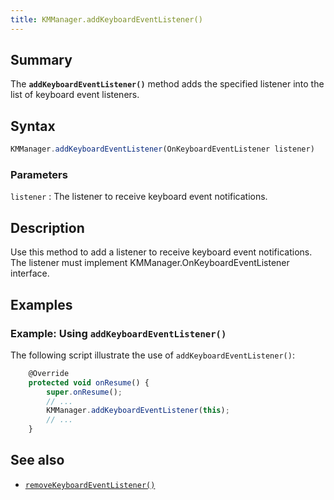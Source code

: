 ```yaml
---
title: KMManager.addKeyboardEventListener()
---
```


## Summary

The **`addKeyboardEventListener()`** method adds the specified listener
into the list of keyboard event listeners.

## Syntax

``` javascript
KMManager.addKeyboardEventListener(OnKeyboardEventListener listener)
```

### Parameters

`listener`
:   The listener to receive keyboard event notifications.

## Description

Use this method to add a listener to receive keyboard event
notifications. The listener must implement
KMManager.OnKeyboardEventListener interface.

## Examples

### Example: Using `addKeyboardEventListener()`

The following script illustrate the use of `addKeyboardEventListener()`:

``` javascript
    @Override
    protected void onResume() {
        super.onResume();
        // ...
        KMManager.addKeyboardEventListener(this);
        // ...
    }
```

## See also

-   [`removeKeyboardEventListener()`](removeKeyboardEventListener)
